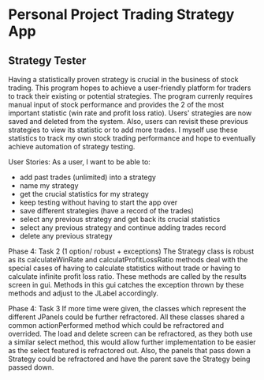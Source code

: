 # Personal Project Trading Strategy App

## Strategy Tester


Having a statistically proven strategy is crucial in the business of stock trading. 
This program hopes to achieve a user-friendly platform for traders to track their
existing or potential strategies. The program currenly requires manual input of stock 
performance and provides the 2 of the most important statistic (win rate and profit loss ratio).
Users' strategies are now saved and deleted from the system. Also, users can revisit these
previous strategies to view its statistic or to add more trades.
I myself use these statistics to track my own stock trading performance and hope 
to eventually achieve automation of strategy testing.


User Stories:
    As a user, I want to be able to:
-  add past trades (unlimited) into a strategy
-  name my strategy
-  get the crucial statistics for my strategy
-  keep testing without having to start the app over
-  save different strategies (have a record of the trades)
-  select any previous strategy and get back its crucial statistics
-  select any previous strategy and continue adding trades record
-  delete any previous strategy 

Phase 4: Task 2
(1 option/ robust + exceptions)
The Strategy class is robust as its calculateWinRate and
calculatProfitLossRatio methods deal with the special cases of having to calculate
statistics without trade or having to calculate infinite profit loss ratio. These
methods are called by the results screen in gui. Methods in this gui catches
the exception thrown by these methods and adjust to the JLabel accordingly.

Phase 4: Task 3
If more time were given, the classes which represent the different JPanels could be
further refractored. All these classes shared a common actionPerformed method
which could be refractored and overrided. The load and delete screen can be
refractored, as they both use a similar select method, this would allow further implementation
 to be easier as the select featured is refractored out. Also, the panels that pass down a 
Strategy could be refractored and have the parent save the Strategy being passed down. 
